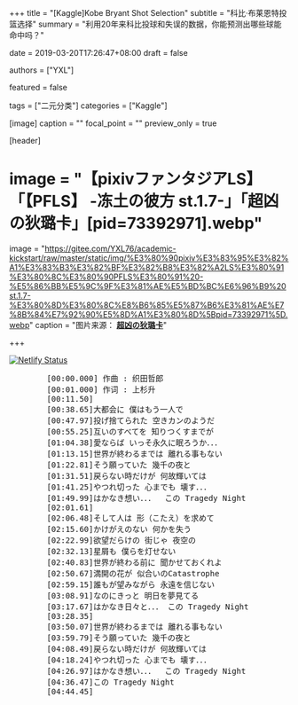 +++
title = "[Kaggle]Kobe Bryant Shot Selection"
subtitle = "科比·布莱恩特投篮选择"
summary = "利用20年来科比投球和失误的数据，你能预测出哪些球能命中吗？"

date = 2019-03-20T17:26:47+08:00
draft = false

authors = ["YXL"]

featured = false

tags = ["二元分类"]
categories = ["Kaggle"]

[image]
  caption = ""
  focal_point = ""
  preview_only = true

[header]
  # image = "【pixivファンタジアLS】「【PFLS】 -冻土の彼方 st.1.7-」「超凶の狄璐卡」[pid=73392971].webp"
  image = "https://gitee.com/YXL76/academic-kickstart/raw/master/static/img/%E3%80%90pixiv%E3%83%95%E3%82%A1%E3%83%B3%E3%82%BF%E3%82%B8%E3%82%A2LS%E3%80%91%E3%80%8C%E3%80%90PFLS%E3%80%91%20-%E5%86%BB%E5%9C%9F%E3%81%AE%E5%BD%BC%E6%96%B9%20st.1.7-%E3%80%8D%E3%80%8C%E8%B6%85%E5%87%B6%E3%81%AE%E7%8B%84%E7%92%90%E5%8D%A1%E3%80%8D%5Bpid=73392971%5D.webp"
  caption = "图片来源： [**超凶の狄璐卡**](https://www.pixiv.net/member_illust.php?mode=medium&illust_id=73392971)"

+++

[![Netlify Status](https://api.netlify.com/api/v1/badges/1008d0ba-6d9b-4a11-9b41-2326f3c096f2/deploy-status)](https://app.netlify.com/sites/yxl/deploys)

<link rel="stylesheet" href="../../../kosugi-maru.css">
<link rel="stylesheet" href="../../../css/APlayer.min.css">
<div id="aplayer">
	<pre class="aplayer-lrc-content">
        [00:00.000] 作曲 : 织田哲郎
        [00:01.000] 作词 : 上杉升
        [00:11.50]
        [00:38.65]大都会に 僕はもう一人で
        [00:47.97]投げ捨てられた 空きカンのようだ
        [00:55.25]互いのすべてを 知りつくすまでが
        [01:04.38]愛ならば いっそ永久に眠ろうか．．．
        [01:13.15]世界が終わるまでは 離れる事もない
        [01:22.81]そう願っていた 幾千の夜と
        [01:31.51]戻らない時だけが 何故輝いては
        [01:41.25]やつれ切った 心までも 壊す．．．
        [01:49.99]はかなき想い．．．  この Tragedy Night
        [02:01.61]
        [02:06.48]そして人は 形（こたえ）を求めて
        [02:15.60]かけがえのない 何かを失う
        [02:22.99]欲望だらけの 街じゃ 夜空の
        [02:32.13]星屑も 僕らを灯せない
        [02:40.83]世界が終わる前に 聞かせておくれよ
        [02:50.67]満開の花が 似合いのCatastrophe
        [02:59.15]誰もが望みながら 永遠を信じない
        [03:08.91]なのにきっと 明日を夢見てる
        [03:17.67]はかなき日々と．．． この Tragedy Night
        [03:28.35]
        [03:50.07]世界が終わるまでは 離れる事もない
        [03:59.79]そう願っていた 幾千の夜と
        [04:08.49]戻らない時だけが 何故輝いては
        [04:18.24]やつれ切った 心までも 壊す．．．
        [04:26.97]はかなき想い．．．  この Tragedy Night
        [04:36.47]この Tragedy Night
        [04:44.45]
    </pre>
</div>
<script src="../../../js/APlayer.min.js"></script>

<script>
const ap = new APlayer({
    container: document.getElementById('aplayer'),
	fixed: false,
	mini: false,
	autoplay: true,
	theme: '#b7daff',
	loop: 'all',
	order: 'list',
	preload: 'auto',
	volume: 0.8,
    audio: [{
		name: '世界が终わるまでは…',
		artist: 'WANDS',
        //url: '../../../music/世界が终わるまでは…-WANDS.mp3',
		//cover: '../../../music/世界が终わるまでは…-WANDS.jpg',
		url: 'http://pop5orv74.bkt.clouddn.com/music/%E4%B8%96%E7%95%8C%E3%81%8C%E7%BB%88%E3%82%8F%E3%82%8B%E3%81%BE%E3%81%A7%E3%81%AF%E2%80%A6-WANDS.mp3',
		cover: 'https://dev.tencent.com/u/YXL-76/p/academic-kickstart/git/raw/master/static/music/%E4%B8%96%E7%95%8C%E3%81%8C%E7%BB%88%E3%82%8F%E3%82%8B%E3%81%BE%E3%81%A7%E3%81%AF%E2%80%A6-WANDS.jpg',
		mutex: true,
		listFolded: true,
    }],
	lrcType: 2,
});
</script>